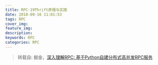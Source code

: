 ```yaml
---
title: RPC-19Thrift原理与实践
date: 2018-09-16 11:01:53
tags: RPC
cover_img:
feature_img:
description: 
keywords: RPC
categories: RPC
---
```


> 转载自: 掘金，[深入理解RPC: 基于Python自建分布式高并发RPC服务](https://juejin.im/book/5af56a3c518825426642e004)


